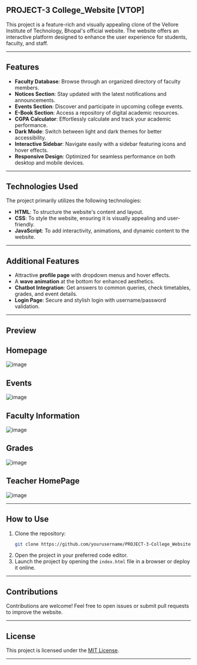 ## PROJECT-3 College_Website [VTOP]

This project is a feature-rich and visually appealing clone of the Vellore Institute of Technology, Bhopal's official website. The website offers an interactive platform designed to enhance the user experience for students, faculty, and staff.

---

## Features

- **Faculty Database**: Browse through an organized directory of faculty members.
- **Notices Section**: Stay updated with the latest notifications and announcements.
- **Events Section**: Discover and participate in upcoming college events.
- **E-Book Section**: Access a repository of digital academic resources.
- **CGPA Calculator**: Effortlessly calculate and track your academic performance.
- **Dark Mode**: Switch between light and dark themes for better accessibility.
- **Interactive Sidebar**: Navigate easily with a sidebar featuring icons and hover effects.
- **Responsive Design**: Optimized for seamless performance on both desktop and mobile devices.

---

## Technologies Used

The project primarily utilizes the following technologies:

- **HTML**: To structure the website's content and layout.
- **CSS**: To style the website, ensuring it is visually appealing and user-friendly.
- **JavaScript**: To add interactivity, animations, and dynamic content to the website.

---

## Additional Features

- Attractive **profile page** with dropdown menus and hover effects.
- A **wave animation** at the bottom for enhanced aesthetics.
- **Chatbot Integration**: Get answers to common queries, check timetables, grades, and event details.
- **Login Page**: Secure and stylish login with username/password validation.

---

## Preview
## Homepage
![image](https://github.com/user-attachments/assets/1b96dd9f-56c0-4fd1-8511-8642064ec054)
## Events
![image](https://github.com/user-attachments/assets/109e7914-491b-4f43-843b-807de3d2f478)
## Faculty Information
![image](https://github.com/user-attachments/assets/bfbbbfec-7c61-4387-b7b3-9f8e2f53dac3)
## Grades
![image](https://github.com/user-attachments/assets/a1d155c0-e5e0-47bb-ba8a-356b7aedd51e)
## Teacher HomePage
![image](https://github.com/user-attachments/assets/8875dd4f-62fa-4715-a2b3-b8b200283c9a)








---

## How to Use

1. Clone the repository:
   ```bash
   git clone https://github.com/yourusername/PROJECT-3-College_Website-VTOP.git
   ```
2. Open the project in your preferred code editor.
3. Launch the project by opening the `index.html` file in a browser or deploy it online.

---

## Contributions

Contributions are welcome! Feel free to open issues or submit pull requests to improve the website.

---

## License

This project is licensed under the [MIT License](LICENSE).

---
